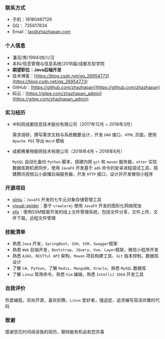 ### 联系方式

- 手机：18180467126
- QQ： 735817834
- Email：tao@zhazhapan.com

### 个人信息

- 潘滔/男/1994/四川/汉
- 本科/信息管理与信息系统/2018届/成都东软学院
- **期望职位：Java后端开发**
- 技术博客：[https://blog.csdn.net/qq_26954773](https://blog.csdn.net/qq_26954773)
- GitHub：[https://github.com/zhazhapan](https://github.com/zhazhapan)
- 码云：[https://gitee.com/zhazhapan_admin](https://gitee.com/zhazhapan_admin)

### 实习经历

- 中科院成都信息技术股份有限公司（2017年12月 ~ 2018年3月）
	
	需求调研，撰写需求文档与系统概要设计，开发 `DAO` 接口、`HTML` 页面，使用 `Apache POI` 导出 `Word` 模板

- 成都赛果物联网技术有限公司（2018年4月 ~ 2018年6月）

	`MySQL` 自动化备份 `Python`  脚本，搭建内网 `git` 和 `maven` 服务器，`otter` 实现数据库跨机房同步，使用 `JavaFX` 开发基于 `adb` 命令的安卓进程调试工具，搭建腾讯视频云小直播后端服务器，开发 `HTTP` 接口，设计并开发微信小程序

### 开源项目

- [qiniu](https://gitee.com/code4everything/qiniu)：`JavaFX` 开发的七牛云对象存储管理工具
- [visual-spider](https://gitee.com/code4everything/visual-spider)：基于 `crawler4j` 使用 `JavaFX` 开发的图形化网络爬虫
- [efo](https://gitee.com/code4everything/efo)：使用SSM框架开发的线上文件管理系统，包括文件分享，文件上传，文件下载，远程文件管理

### 技能清单

- 熟悉 `Java` 开发，`SpringBoot`、`SSH`、`SSM`、`Swagger`框架
- 熟悉 `Web` 前端开发，`Bootstrap`、`JQuery`、`Vue`、`Layer`框架，微信小程序开发
- 熟悉 `AJAX`、`RESTful API` 架构，`Maven` 项目构建工具、`Git` 版本控制，数据库设计
- 了解 `C#`、`Python`，了解 `Redis`、`MongoDB`、`Oracle`，熟悉 `MySQL` 数据库
- 了解 `Linux` 常用命令，熟悉 `Vim` 编辑，熟悉 `IntelliJ IDEA` 开发工具

### 自我评价

热爱编程，崇尚开源，喜欢折腾，`Linux` 爱好者，强迫症，追求编写简洁优雅的代码

### 致谢 

感谢您花时间阅读我的简历，期待能有机会和您共事